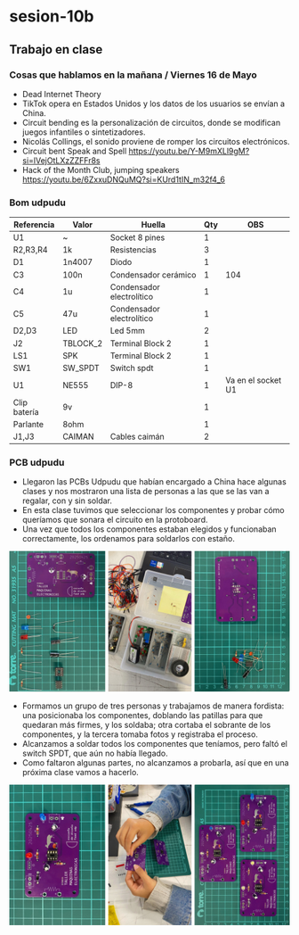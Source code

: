# sesion-10b

## Trabajo en clase

### Cosas que hablamos en la mañana / Viernes 16 de Mayo

- Dead Internet Theory
- TikTok opera en Estados Unidos y los datos de los usuarios se envían a China.
- Circuit bending es la personalización de circuitos, donde se modifican juegos infantiles o sintetizadores.
- Nicolás Collings, el sonido proviene de romper los circuitos electrónicos.
- Circuit bent Speak and Spell <https://youtu.be/Y-M9mXLl9gM?si=lVejOtLXzZZFFr8s>
- Hack of the Month Club, jumping speakers <https://youtu.be/6ZxxuDNQuMQ?si=KUrd1tIN_m32f4_6>

### Bom udpudu

|Referencia  |Valor   |Huella                   |Qty|OBS               |
|------------|--------|-------------------------|---|------------------|
|U1          |~       |Socket 8 pines           |1  |                  |
|R2,R3,R4    |1k      |Resistencias             |3  |                  |
|D1          |1n4007  |Diodo                    |1  |                  |
|C3          |100n    |Condensador cerámico     |1  |104               |
|C4          |1u      |Condensador electrolítico|1  |                  |
|C5          |47u     |Condensador electrolítico|1  |                  |
|D2,D3       |LED     |Led 5mm                  |2  |                  |
|J2          |TBLOCK_2|Terminal Block 2         |1  |                  |
|LS1         |SPK     |Terminal Block 2         |1  |                  |
|SW1         |SW_SPDT |Switch spdt              |1  |                  |
|U1          |NE555   |DIP-8                    |1  |Va en el socket U1|
|Clip batería|9v      |                         |1  |                  |
|Parlante    |8ohm    |                         |1  |                  |
|J1,J3       |CAIMAN  |Cables caimán            |2  |                  |

### PCB udpudu

- Llegaron las PCBs Udpudu que habían encargado a China hace algunas clases y nos mostraron una lista de personas a las que se las van a regalar, con y sin soldar.
- En esta clase tuvimos que seleccionar los componentes y probar cómo queríamos que sonara el circuito en la protoboard.
- Una vez que todos los componentes estaban elegidos y funcionaban correctamente, los ordenamos para soldarlos con estaño.

![Foto de los componentes ordenados](./archivos/tme-sesion10b-pcb01.jpeg)

- Formamos un grupo de tres personas y trabajamos de manera fordista: una posicionaba los componentes, doblando las patillas para que quedaran más firmes, y los soldaba; otra cortaba el sobrante de los componentes, y la tercera tomaba fotos y registraba el proceso.
- Alcanzamos a soldar todos los componentes que teníamos, pero faltó el switch SPDT, que aún no había llegado.
- Como faltaron algunas partes, no alcanzamos a probarla, así que en una próxima clase vamos a hacerlo.

![Foto de la PCB](./archivos/tme-sesion10b-pcb.jpeg)

